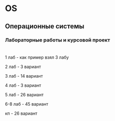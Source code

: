 # OS

## Операционные системы

### Лабораторные работы и курсовой проект
#
1 лаб - как пример взял 3 лабу

2 лаб - 3 вариант

3 лаб - 14 вариант

4 лаб - 3 вариант

5 лаб - 26 вариант

6-8 лаб - 45 вариант

кп - 26 вариант
